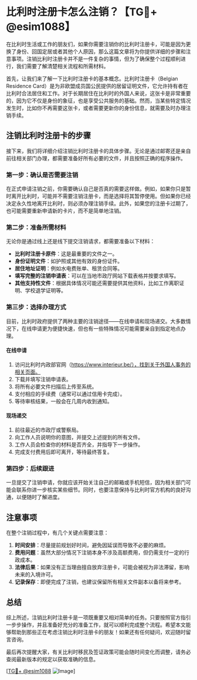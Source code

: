 # 比利时注册卡怎么注销？【TG💪+ @esim1088】

在比利时生活或工作的朋友们，如果你需要注销你的比利时注册卡，可能是因为更换了身份、回国定居或者其他个人原因，那么这篇文章将为你提供详细的步骤和注意事项。注销比利时注册卡并不是一件复杂的事情，但为了确保整个过程顺利进行，我们需要了解清楚相关流程和所需材料。

首先，让我们来了解一下比利时注册卡的基本概念。比利时注册卡（Belgian Residence Card）是为非欧盟成员国公民提供的居留证明文件，它允许持有者在比利时合法居住和工作。对于长期居住在比利时的外国人来说，这张卡是非常重要的，因为它不仅是身份的象征，也是享受公共服务的基础。然而，当某些特定情况发生时，比如你不再需要这张卡，或者需要更新你的身份信息，就需要及时办理注销手续。

## 注销比利时注册卡的步骤

接下来，我们将详细介绍注销比利时注册卡的具体步骤。无论是通过邮寄还是亲自前往相关部门办理，都需要准备好所有必要的文件，并且按照正确的程序操作。

### 第一步：确认是否需要注销
在正式申请注销之前，你需要确认自己是否真的需要这样做。例如，如果你只是暂时离开比利时，可能并不需要注销注册卡，而是选择将其暂停使用。但如果你已经决定永久性地离开比利时，则必须办理注销手续。此外，如果您的注册卡过期了，也可能需要重新申请新的卡片，而不是简单地注销。

### 第二步：准备所需材料
无论你是通过线上还是线下提交注销请求，都需要准备以下材料：
- **比利时注册卡原件**：这是最重要的文件之一。
- **身份证明文件**：如护照或其他有效的身份证件。
- **居住地址证明**：例如水电费账单、租赁合同等。
- **填写完整的注销申请表**：可以在当地市政厅网站下载表格并按要求填写。
- **其他支持性文件**：根据具体情况可能还需要提供其他资料，比如工作离职证明、学校退学证明等。

### 第三步：选择办理方式
目前，比利时政府提供了两种主要的注销途径——在线申请和现场递交。大多数情况下，在线申请更为便捷快速，但也有一些特殊情况可能需要亲自到指定地点办理。

#### 在线申请
1. 访问比利时内政部官网（https://www.interieur.be/），找到关于外国人事务的相关页面。
2. 下载并填写注销申请表。
3. 将所有必要文件扫描后上传至系统。
4. 支付相应的手续费（通常可以通过信用卡完成）。
5. 等待审核结果，一般会在几周内收到通知。

#### 现场递交
1. 前往最近的市政厅或警察局。
2. 向工作人员说明你的意图，并提交上述提到的所有文件。
3. 工作人员会检查你的材料是否齐全，并指导下一步操作。
4. 完成支付费用后即可离开，等待最终答复。

### 第四步：后续跟进
一旦提交了注销申请，你就应该开始关注自己的邮箱或手机短信，因为相关部门可能会联系你进一步核实某些细节。同时，也要注意保持与比利时官方机构的良好沟通，以便随时了解进度。

## 注意事项

在整个注销过程中，有几个关键点需要注意：

1. **时间安排**：尽量提前规划好时间，避免因延误而导致不必要的麻烦。
2. **费用问题**：虽然大部分情况下注销本身不涉及高额费用，但仍需支付一定的行政成本。
3. **法律后果**：如果没有正当理由擅自放弃注册卡，可能会被视为非法滞留，影响未来的入境许可。
4. **记录保存**：即便完成了注销，也建议保留所有相关文件副本以备将来参考。

## 总结

综上所述，注销比利时注册卡是一项既重要又相对简单的任务。只要按照官方指引一步步操作，并且准备好充分的准备工作，就可以顺利完成整个流程。希望本文能够帮助到那些正在考虑注销比利时注册卡的朋友！如果还有任何疑问，欢迎随时留言咨询。

最后再次提醒大家，有关比利时移民及签证政策可能会随时间变化而调整，请务必查阅最新版本的规定以获取准确的信息。

[[TG💪+ @esim1088](https://t.me/s/esim1088) ![Image](https://i.postimg.cc/4NQfJmqS/Snipaste-2025-05-13-00-14-12.png)]